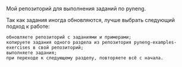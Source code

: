 
Мой репозиторий для выполнения заданий по pyneng.

Так как задания иногда обновляются, лучше выбрать следующий подход к работе:

    обновляете репозиторий с заданиями и примерами;
    копируете задания одного раздела из репозитория pyneng-examples-exercises в свой репозиторий;
    выполняете задания;
    при переходе к следующему разделу, повторяете всё с начала.

